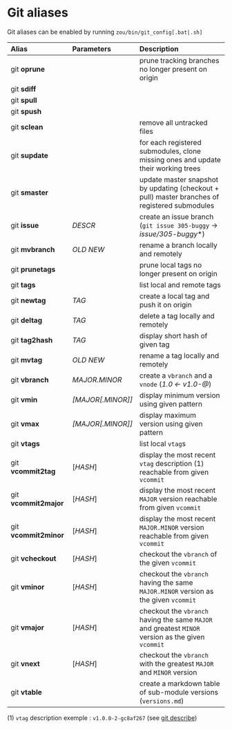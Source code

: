 # Git aliases

Git aliases can be enabled by running `zou/bin/git_config[.bat|.sh]`

| Alias | Parameters | Description
|:-|:-|:-
| git **oprune** || prune tracking branches no longer present on origin
| git **sdiff** ||
| git **spull** ||
| git **spush** ||
| git **sclean** || remove all untracked files
| git **supdate** || for each registered submodules, clone missing ones and update their working trees
| git **smaster** || update master snapshot by updating (checkout + pull) master branches of registered submodules
| git **issue** | *DESCR* | create an issue branch (`git issue 305-buggy` -> *issue/305-buggy**)
| git **mvbranch** | *OLD NEW* | rename a branch locally and remotely
| git **prunetags** || prune local tags no longer present on origin
| git **tags** || list local and remote tags
| git **newtag** | *TAG* | create a local tag and push it on origin
| git **deltag** | *TAG* | delete a tag locally and remotely
| git **tag2hash** | *TAG* | display short hash of given tag
| git **mvtag** | *OLD NEW* | rename a tag locally and remotely
| git **vbranch** | *MAJOR.MINOR* | create a `vbranch` and a `vnode` (*1.0 <- v1.0-@*)
| git **vmin** | *[MAJOR[.MINOR]]* | display minimum version using given pattern
| git **vmax** | *[MAJOR[.MINOR]]* | display maximum version using given pattern
| git **vtags** || list local `vtag`s
| git **vcommit2tag** | [*HASH*] | display the most recent `vtag` description (1) reachable from given `vcommit`
| git **vcommit2major** | [*HASH*] | display the most recent `MAJOR` version reachable from given `vcommit`
| git **vcommit2minor** | [*HASH*] | display the most recent `MAJOR.MINOR` version reachable from given `vcommit`
| git **vcheckout** | [*HASH*] | checkout the `vbranch` of the given `vcommit`
| git **vminor** | [*HASH*] | checkout the `vbranch` having the same `MAJOR.MINOR` version as the given `vcommit`
| git **vmajor** | [*HASH*] | checkout the `vbranch` having the same `MAJOR` and greatest `MINOR` version as the given `vcommit`
| git **vnext** | [*HASH*] | checkout the `vbranch` with the greatest `MAJOR` and `MINOR` version
| git **vtable** || create a markdown table of sub-module versions (`versions.md`)

(1) `vtag` description exemple : `v1.0.0-2-gc8af267` (see [git describe](https://git-scm.com/docs/git-describe))
